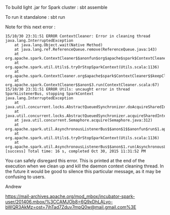 To build light .jar for Spark cluster :
sbt assemble

To run it standalone :
sbt run


Note for this next error :

```
15/10/30 23:31:51 ERROR ContextCleaner: Error in cleaning thread
java.lang.InterruptedException
	at java.lang.Object.wait(Native Method)
	at java.lang.ref.ReferenceQueue.remove(ReferenceQueue.java:143)
	at org.apache.spark.ContextCleaner$$anonfun$org$apache$spark$ContextCleaner$$keepCleaning$1.apply$mcV$sp(ContextCleaner.scala:157)
	at org.apache.spark.util.Utils$.tryOrStopSparkContext(Utils.scala:1136)
	at org.apache.spark.ContextCleaner.org$apache$spark$ContextCleaner$$keepCleaning(ContextCleaner.scala:154)
	at org.apache.spark.ContextCleaner$$anon$3.run(ContextCleaner.scala:67)
15/10/30 23:31:51 ERROR Utils: uncaught error in thread SparkListenerBus, stopping SparkContext
java.lang.InterruptedException
	at java.util.concurrent.locks.AbstractQueuedSynchronizer.doAcquireSharedInterruptibly(AbstractQueuedSynchronizer.java:998)
	at java.util.concurrent.locks.AbstractQueuedSynchronizer.acquireSharedInterruptibly(AbstractQueuedSynchronizer.java:1304)
	at java.util.concurrent.Semaphore.acquire(Semaphore.java:312)
	at org.apache.spark.util.AsynchronousListenerBus$$anon$1$$anonfun$run$1.apply$mcV$sp(AsynchronousListenerBus.scala:65)
	at org.apache.spark.util.Utils$.tryOrStopSparkContext(Utils.scala:1136)
	at org.apache.spark.util.AsynchronousListenerBus$$anon$1.run(AsynchronousListenerBus.scala:63)
[success] Total time: 16 s, completed Oct 30, 2015 11:31:52 PM
```

You can safely disregard this error. This is printed at the end of the
execution when we clean up and kill the daemon context cleaning thread. In
the future it would be good to silence this particular message, as it may
be confusing to users.

Andrew


https://mail-archives.apache.org/mod_mbox/incubator-spark-user/201406.mbox/%3CCAMJOb8=6Q9xDhLALyo-bWQR3AkMz=ost=7jhTad7Zduv7mpQ0w@mail.gmail.com%3E
